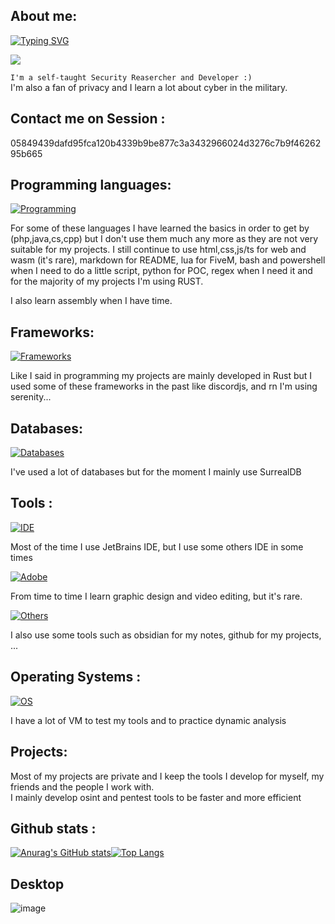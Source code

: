 ## About me:

[![Typing SVG](https://readme-typing-svg.demolab.com?font=Fira+Code&size=30&pause=1000&random=false&width=435&lines=Hi+I'am+Lymnix)](https://git.io/typing-svg)


<img src="https://external-content.duckduckgo.com/iu/?u=https%3A%2F%2Fcdn.pixabay.com%2Fphoto%2F2023%2F05%2F26%2F00%2F55%2Fhacker-8018499_640.png&f=1&nofb=1&ipt=df9afaea7bd7d87f166805cc1d46463b1e4ba99983c08eaf58ced5922ba08a13&ipo=images">

`I'm a self-taught Security Reasercher and Developer :)` \
I'm also a fan of privacy and I learn a lot about cyber in the military.


## Contact me on Session :
05849439dafd95fca120b4339b9be877c3a3432966024d3276c7b9f4626295b665

## Programming languages:
[![Programming](https://skillicons.dev/icons?i=html,css,md,lua,bash,powershell,py,js,ts,php,java,cs,cpp,rust,regex)](https://skillicons.dev)

For some of these languages I have learned the basics in order to get by (php,java,cs,cpp) but I don't use them much any more as they are not very suitable for my projects. I still continue to use html,css,js/ts for web and wasm (it's rare), markdown for README, lua for FiveM, bash and powershell when I need to do a little script, python for POC, regex when I need it and for the majority of my projects I'm using RUST.

I also learn assembly when I have time.

## Frameworks:
[![Frameworks](https://skillicons.dev/icons?i=tailwind,django,flask,discordjs,electron,nextjs,bun,actix,rocket,tauri,wasm)](https://skillicons.dev)

Like I said in programming my projects are mainly developed in Rust but I used some of these frameworks in the past like discordjs, and rn I'm using serenity...

## Databases:
[![Databases](https://skillicons.dev/icons?i=mysql,mongodb,postgres,sqlite,graphql)](https://skillicons.dev)

I've used a lot of databases but for the moment I mainly use SurrealDB

## Tools :
[![IDE](https://skillicons.dev/icons?i=idea,clion,rider,phpstorm,pycharm,androidstudio,eclipse,vscode,vscodium,arduino,atom,neovim)](https://skillicons.dev)

Most of the time I use JetBrains IDE, but I use some others IDE in some times

[![Adobe](https://skillicons.dev/icons?i=ae,au,ai,ps,pr,blender)](https://skillicons.dev)

From time to time I learn graphic design and video editing, but it's rare.

[![Others](https://skillicons.dev/icons?i=cloudflare,bots,docker,git,github,notion,obsidian,postman,wordpress)](https://skillicons.dev)

I also use some tools such as obsidian for my notes, github for my projects, ...

## Operating Systems :
[![OS](https://skillicons.dev/icons?i=windows,linux,debian,ubuntu,redhat,mint,arch,kali)](https://skillicons.dev)

I have a lot of VM to test my tools and to practice dynamic analysis

## Projects:
Most of my projects are private and I keep the tools I develop for myself, my friends and the people I work with. \
I mainly develop osint and pentest tools to be faster and more efficient

## Github stats :
<div style="display: flex;">
<a href="https://github.com/anuraghazra/github-readme-stats">
<img src="https://github-readme-stats-git-masterrstaa-rickstaa.vercel.app/api?username=yq93dskimzm2&show_icons=true&include_all_commits=true&count_private=true&theme=tokyonight" alt="Anurag's GitHub stats">
</a>
<a href="https://github.com/anuraghazra/github-readme-stats">
<img src="https://github-readme-stats-git-masterrstaa-rickstaa.vercel.app/api/top-langs/?username=yq93dskimzm2&&theme=tokyonight&layout=compact&langs_count=10" alt="Top Langs"">
    </a>
</div>

## Desktop

![image](https://github.com/yq93dskimzm2/yq93dskimzm2/assets/169821536/c98b9fbd-2d29-41e4-898a-8676c0face05)
